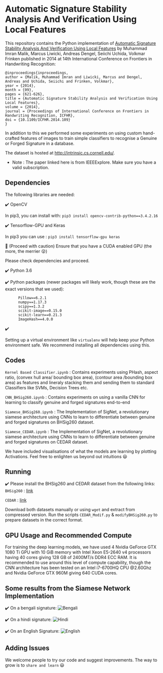 Automatic Signature Stability Analysis And Verification Using Local Features
============================================================================

This repository contains the Python implementation of [Automatic Signature Stability Analysis And Verification Using Local Features](https://ieeexplore.ieee.org/document/6981088/) by Muhammad Imran Malik, Marcus Liwicki, Andreas Dengel, Seiichi Uchida, Volkmar Frinken published in 2014 at 14th International Conference on Frontiers in Handwriting Recognition:
```
@inproceedings{inproceedings,
author = {Malik, Muhammad Imran and Liwicki, Marcus and Dengel, Andreas and Uchida, Seiichi and Frinken, Volkmar},
year = {2014},
month = {09},
pages = {621-626},
title = {Automatic Signature Stability Analysis and Verification Using Local Features},
volume = {2014},
journal = {Proceedings of International Conference on Frontiers in Handwriting Recognition, ICFHR},
doi = {10.1109/ICFHR.2014.109}
}
```
In addition to this we performed some experiments on using custom hand-crafted features of images to train simple classifiers to recognise a Genuine or Forged Signature in a database.


The dataset is hosted at http://intrinsic.cs.cornell.edu/.
- Note : The paper linked here is from IEEEExplore. Make sure you have a valid subscription.

Dependencies
------------

The following libraries are needed:

:heavy_check_mark: OpenCV 

In pip3, you can install with: `pip3 install opencv-contrib-python==3.4.2.16`

:heavy_check_mark: Tensorflow-GPU and Keras

In pip3 you can use : `pip3 install tensorflow-gpu keras`

:rotating_light: (Proceed with caution) Ensure that you have a CUDA enabled GPU (the more, the merrier :stuck_out_tongue_winking_eye:) 

Please check dependencies and proceed.

:heavy_check_mark: Python 3.6

:heavy_check_mark: Python packages (newer packages will likely work, though these are the exact versions that we used):
```
      Pillow==6.2.1
      numpy==1.17.3
      scipy==1.3.2
      scikit-image==0.15.0
      scikit-learn==0.21.3
      ImageHash==4.0.0
 ```     
:heavy_check_mark: 
 
 Setting up a virtual environment like `virtualenv`  will help keep your Python environment safe. We recommend installing all dependencies using this.
 
Codes
-----

`Kernel Based Classifier.ipynb` : Contains experiments using PHash, aspect ratio, (convex hull area/ bounding box area), (contour area /bounding box area) as features and lineraly stacking them and sending them to standard Classifiers like SVMs, Decision Trees etc.

`CNN_BHSig260.ipynb`            : Contains experiments on using a vanilla CNN for learning to classify genuine and forged signatures end-to-end

`Siamese_BHSig260.ipynb`        : The Implementation of SigNet, a revolutionary siamese architecture using CNNs to learn to differentiate between genuine and forged signatures on BHSig260 dataset.

`Siamese_CEDAR.ipynb`           : The Implementation of SigNet, a revolutionary siamese architecture using CNNs to learn to differentiate between genuine and forged signatures on CEDAR dataset.

We have included visualisations of what the models are learning by plotting Activations. Feel free to enlighten us beyond out intuitions :smiley:

Running
-------

:heavy_check_mark: Please install the BHSig260 and CEDAR dataset from the following links:
`BHSig260`  : [link](https://goo.gl/9QfByd)

`CEDAR`     : [link](http://cedar.buffalo.edu/NIJ/data/signatures)

Download both datasets manually or using `wget` and extract from compressed version.
Run the scripts `CEDAR_Modif.py` & `modifyBHSig260.py` to prepare datasets in the correct format.

GPU Usage and Recommended Compute
---------------------------------

For training the deep learning models, we have used 4 Nvidia GeForce GTX 1080 Ti GPU with 10 GiB memory with Intel Xeon E5-2640 v4 processors having 40 cores giving 128 GB of 2400MT/s DDR4 ECC RAM. It is recommended to use around this level of compute capability, though the CNN architecture has been tested on an Intel i7-6700HQ CPU @2.60Ghz and Nvidia GeForce GTX 960M giving 640 CUDA cores.

Some results from the Siamese Network Implementation
----------------------------------------------------
:heavy_check_mark: On a bengali signature:
![Bengali](https://github.com/DefUs3r/Automatic-Signature-Stability-Analysis/blob/master/Results/beng.png)

:heavy_check_mark: On a hindi signature:
![Hindi](https://github.com/DefUs3r/Automatic-Signature-Stability-Analysis/blob/master/Results/hin.png)

:heavy_check_mark: On an English Signature:
![English](https://github.com/DefUs3r/Automatic-Signature-Stability-Analysis/blob/master/Results/eng.png)

Adding Issues
-------------

We welcome people to try our code and suggest improvements. The way to grow is to `share and learn` :smiley:
